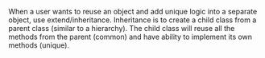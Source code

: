 
When a user wants to reuse an object and add unique logic into a separate object, use extend/inheritance. Inheritance is to create a child class from a parent class (similar to a hierarchy). The child class will reuse all the methods from the parent (common) and have ability to implement its own methods (unique).
